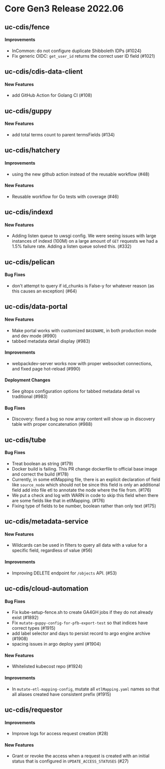 # Core Gen3 Release 2022.06

## uc-cdis/fence

#### Improvements
  - InCommon: do not configure duplicate Shibboleth IDPs (#1024)
  - Fix generic OIDC: `get_user_id` returns the correct user ID field (#1021)

## uc-cdis/cdis-data-client

#### New Features
  - add GitHub Action for Golang CI (#108)

## uc-cdis/guppy

#### New Features
  - add total terms count to parent termsFields (#134)

## uc-cdis/hatchery

#### Improvements
  - using the new github action instead of the reusable workflow (#48)

#### New Features
  - Reusable workflow for Go tests with coverage (#46)

## uc-cdis/indexd

#### New Features
  - Adding listen queue to uwsgi config. We were seeing issues with large 
    instances of indexd (100M) on a large amount of `GET` requests we had a 
    1.5% failure rate. Adding a listen queue solved this. (#332)

## uc-cdis/pelican

#### Bug Fixes
  - don't attempt to query if id_chunks is False-y for whatever reason (as this 
    causes an exception) (#64)

## uc-cdis/data-portal

#### New Features
  - Make portal works with customized `BASENAME`, in both production mode and 
    dev mode (#990)
  - tabbed metadata detail display (#983)

#### Improvements
  - webpackdev-server works now with proper websocket connections, and fixed 
    page hot-reload (#990)

#### Deployment Changes
  - See gitops configuration options for tabbed metadata detail vs traditional 
    (#983)

#### Bug Fixes
  - Discovery: fixed a bug so now array content will show up in discovery table 
    with proper concatenation (#988)

## uc-cdis/tube

#### Bug Fixes
  - Treat boolean as string (#179)
  - Docker build is failing. This PR change dockerfile to official base image 
    and correct the build (#178)
  - Currently, in some etlMapping file, there is an explicit declaration of 
    field like `source_node` which should not be since this field is only an 
    additional field add into file etl to annotate the node where the file 
    from. (#176)
  - We put a check and log with WARN in code to skip this field when there are 
    some fields like that in etlMapping. (#176)
  - Fixing type of fields to be number, boolean rather than only text (#175)

## uc-cdis/metadata-service

#### New Features
  - Wildcards can be used in filters to query all data with a value for a 
    specific field, regardless of value (#56)

#### Improvements
  - Improving DELETE endpoint for `/objects` API. (#53)

## uc-cdis/cloud-automation

#### Bug Fixes
  - Fix kube-setup-fence.sh to create GA4GH jobs if they do not already exist 
    (#1892)
  - Fix `mutate-guppy-config-for-pfb-export-test` so that indices have correct 
    types (#1915)
  - add label selector and days to persist record to argo engine archive (#1908)
  - spacing issues in argo deploy yaml (#1904)

#### New Features
  - Whitelisted kubecost repo (#1924)

#### Improvements
  - In `mutate-etl-mapping-config`, mutate all `etlMapping.yaml` names so that 
    all aliases created have consistent prefix (#1915)

## uc-cdis/requestor

#### Improvements
  - Improve logs for access request creation (#28)

#### New Features
  - Grant or revoke the access when a request is created with an initial status 
    that is configured in `UPDATE_ACCESS_STATUSES` (#27)
